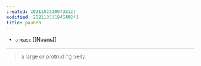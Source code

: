 ```yaml
---
created: 20211022200435127
modified: 20211031194648241
title: paunch
---
```


- `areas:` [[Nouns]]

---

> a large or protruding belly.
